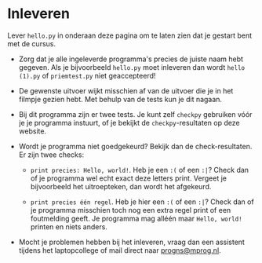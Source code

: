 # Inleveren

Lever `hello.py` in onderaan deze pagina om te laten zien dat je gestart bent met de cursus.

- Zorg dat je alle ingeleverde programma's precies de juiste naam hebt gegeven. Als je bijvoorbeeld `hello.py` moet inleveren dan wordt `hello (1).py` of `priemtest.py` niet geaccepteerd!

- De gewenste uitvoer wijkt misschien af van de uitvoer die je in het filmpje gezien hebt. Met behulp van de tests kun je dit nagaan.

- Bij dit programma zijn er twee tests. Je kunt zelf `checkpy` gebruiken vóór je je programma instuurt, of je bekijkt de `checkpy`-resultaten op deze website.

- Wordt je programma niet goedgekeurd? Bekijk dan de check-resultaten. Er zijn twee checks:

    - `print precies: Hello, world!`. Heb je een `:(` of een `:|`? Check dan of je programma wel echt exact deze letters print. Vergeet je bijvoorbeeld het uitroepteken, dan wordt het afgekeurd.

    - `print precies één regel`. Heb je hier een `:(` of een `:|`? Check dan of je programma misschien toch nog een extra regel print of een foutmelding geeft. Je programma mag alléén maar `Hello, world!` printen en niets anders.

- Mocht je problemen hebben bij het inleveren, vraag dan een assistent tijdens het laptopcollege of mail direct naar <progns@mprog.nl>.
